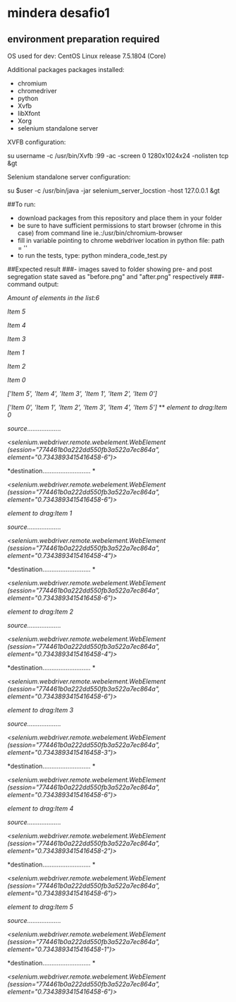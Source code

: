 # mindera desafio1
## environment preparation required
OS used for dev: CentOS Linux release 7.5.1804 (Core) 

Additional packages packages installed:
  - chromium
  - chromedriver
  - python
  - Xvfb 
  - libXfont 
  - Xorg
  - selenium standalone server
 
 XVFB configuration:  
 
 su username -c /usr/bin/Xvfb :99 -ac -screen 0 1280x1024x24 -nolisten tcp &gt
 
 Selenium standalone server configuration: 
 

 su $user -c /usr/bin/java -jar selenium_server_locstion -host 127.0.0.1 &gt
 
 ##To run:
 - download packages from this repository and place them in your folder
 - be sure to have sufficient permissions to start browser (chrome in this case) from command line ie.:/usr/bin/chromium-browser
 - fill in variable pointing to chrome webdriver location in python file: path = ''
 - to run the tests, type: python mindera_code_test.py
 
 ##Expected result 
 ###- images saved to folder showing pre- and post segregation state saved as "before.png" and "after.png" respectively
 ###- command output:
 
 *Amount of elements in the list:6*
 
*Item 5*

*Item 4*

*Item 3*

*Item 1*

*Item 2*

*Item 0*

*['Item 5', 'Item 4', 'Item 3', 'Item 1', 'Item 2', 'Item 0']*

*['Item 0', 'Item 1', 'Item 2', 'Item 3', 'Item 4', 'Item 5']*
**
*element to drag:Item 0*

*source...................*

*<selenium.webdriver.remote.webelement.WebElement (session="774461b0a222dd550fb3a522a7ec864a", element="0.7343893415416458-6")>*

*destination........................... *

*<selenium.webdriver.remote.webelement.WebElement (session="774461b0a222dd550fb3a522a7ec864a", element="0.7343893415416458-6")>*

*element to drag:Item 1*

*source...................*

*<selenium.webdriver.remote.webelement.WebElement (session="774461b0a222dd550fb3a522a7ec864a", element="0.7343893415416458-4")>*

*destination........................... *

*<selenium.webdriver.remote.webelement.WebElement (session="774461b0a222dd550fb3a522a7ec864a", element="0.7343893415416458-6")>*

*element to drag:Item 2*

*source...................*

*<selenium.webdriver.remote.webelement.WebElement (session="774461b0a222dd550fb3a522a7ec864a", element="0.7343893415416458-4")>*

*destination........................... *

*<selenium.webdriver.remote.webelement.WebElement (session="774461b0a222dd550fb3a522a7ec864a", element="0.7343893415416458-6")>*

*element to drag:Item 3*

*source...................*

*<selenium.webdriver.remote.webelement.WebElement (session="774461b0a222dd550fb3a522a7ec864a", element="0.7343893415416458-3")>*

*destination........................... *

*<selenium.webdriver.remote.webelement.WebElement (session="774461b0a222dd550fb3a522a7ec864a", element="0.7343893415416458-6")>*

*element to drag:Item 4*

*source...................*

*<selenium.webdriver.remote.webelement.WebElement (session="774461b0a222dd550fb3a522a7ec864a", element="0.7343893415416458-2")>*

*destination........................... *

*<selenium.webdriver.remote.webelement.WebElement (session="774461b0a222dd550fb3a522a7ec864a", element="0.7343893415416458-6")>*

*element to drag:Item 5*

*source...................*

*<selenium.webdriver.remote.webelement.WebElement (session="774461b0a222dd550fb3a522a7ec864a", element="0.7343893415416458-1")>*

*destination........................... *

*<selenium.webdriver.remote.webelement.WebElement (session="774461b0a222dd550fb3a522a7ec864a", element="0.7343893415416458-6")>*


 
 

